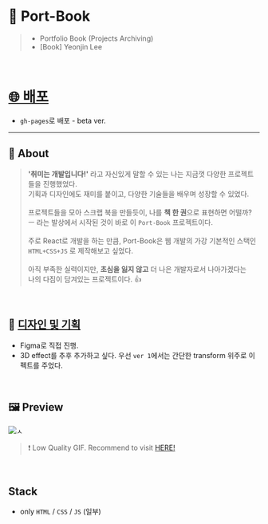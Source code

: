 # 📕 Port-Book
> - Portfolio Book (Projects Archiving)
> - [Book] Yeonjin Lee 

<br />

# [🌐 배포](https://thisisyjin.github.io/Port-Book/)
- `gh-pages`로 배포 - beta ver.

***

## 📌 About

> **'취미는 개발입니다!'** 라고 자신있게 말할 수 있는 나는 지금껏 다양한 프로젝트들을 진행했었다. <br/>
기획과 디자인에도 재미를 붙이고, 다양한 기술들을 배우며 성장할 수 있었다.<br/>
> <br/>
프로젝트들을 모아 스크랩 북을 만들듯이, 나를 **책 한 권**으로 표현하면 어떨까?<br/>
ㅡ 라는 발상에서 시작된 것이 바로 이 `Port-Book` 프로젝트이다.<br/>
> <br/>
주로 React로 개발을 하는 만큼, Port-Book은 웹 개발의 가강 기본적인 스택인<br/>
`HTML+CSS+JS` 로 제작해보고 싶었다.<br/>
> <br/>
아직 부족한 실력이지만, **초심을 잃지 않고** 더 나은 개발자로서 나아가겠다는<br/>
나의 다짐이 담겨있는 프로젝트이다. 👍

<br />

## 🎨 [디자인 및 기획](https://www.figma.com/file/R9KrGWeNzQv4CPKvHlG9qH/portfolio?node-id=0%3A1)

- Figma로 직접 진행.
- 3D effect를 추후 추가하고 싶다. 우선 `ver 1`에서는 간단한 transform 위주로 이펙트를 주었다.


<br />

## 🖼 Preview

![ㅅ](https://user-images.githubusercontent.com/89119982/175472156-3b7d5f94-3e84-4a18-8583-ed1ed16c7fb5.gif)

> ❗️ Low Quality GIF. Recommend to visit [HERE!](https://thisisyjin.github.io/Port-Book/)


<br />


## Stack

- only `HTML` / `CSS` / `JS` (일부)

